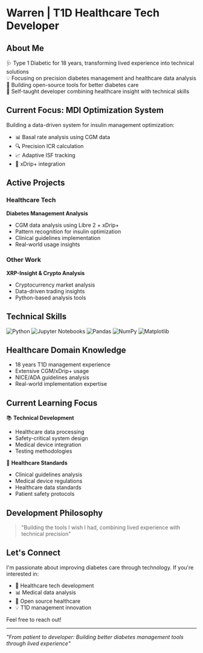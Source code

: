 # Warren | T1D Healthcare Tech Developer

## About Me
🩺 Type 1 Diabetic for 18 years, transforming lived experience into technical solutions  
💡 Focusing on precision diabetes management and healthcare data analysis  
🔬 Building open-source tools for better diabetes care  
🌱 Self-taught developer combining healthcare insight with technical skills

## Current Focus: MDI Optimization System
Building a data-driven system for insulin management optimization:
- 📊 Basal rate analysis using CGM data
- 🔍 Precision ICR calculation
- 📈 Adaptive ISF tracking
- 🔗 xDrip+ integration

## Active Projects

### Healthcare Tech
**Diabetes Management Analysis**
- CGM data analysis using Libre 2 + xDrip+
- Pattern recognition for insulin optimization
- Clinical guidelines implementation
- Real-world usage insights

### Other Work
**XRP-Insight & Crypto Analysis**
- Cryptocurrency market analysis
- Data-driven trading insights
- Python-based analysis tools

## Technical Skills
![Python](https://img.shields.io/badge/Python-3.9%2B-blue)
![Jupyter Notebooks](https://img.shields.io/badge/Jupyter_Notebooks-Orange?logo=jupyter)
![Pandas](https://img.shields.io/badge/Pandas-Data_Analysis_Tool-lightgrey)
![NumPy](https://img.shields.io/badge/Numpy-Mathematics_Tool-blue)
![Matplotlib](https://img.shields.io/badge/Matplotlib-Data_Visualization-brightgreen)

## Healthcare Domain Knowledge
- 18 years T1D management experience
- Extensive CGM/xDrip+ usage
- NICE/ADA guidelines analysis
- Real-world implementation expertise

## Current Learning Focus
📚 **Technical Development**
- Healthcare data processing
- Safety-critical system design
- Medical device integration
- Testing methodologies

🏥 **Healthcare Standards**
- Clinical guidelines analysis
- Medical device regulations
- Healthcare data standards
- Patient safety protocols

## Development Philosophy
> "Building the tools I wish I had, combining lived experience with technical precision"

## Let's Connect
I'm passionate about improving diabetes care through technology. If you're interested in:
- 🔬 Healthcare tech development
- 📊 Medical data analysis
- 🤝 Open source healthcare
- 💡 T1D management innovation

Feel free to reach out!

---
*"From patient to developer: Building better diabetes management tools through lived experience"*
